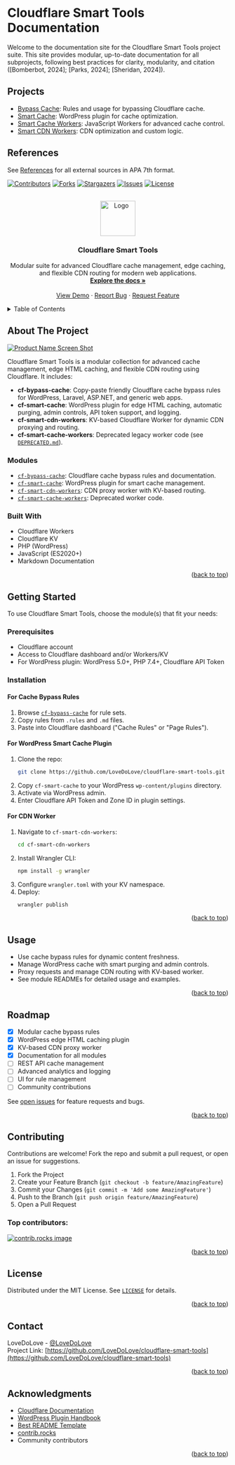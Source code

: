 # Cloudflare Smart Tools Documentation

Welcome to the documentation site for the Cloudflare Smart Tools project suite. This site provides modular, up-to-date documentation for all subprojects, following best practices for clarity, modularity, and citation ([Bomberbot, 2024]; [Parks, 2024]; [Sheridan, 2024]).

## Projects

- [Bypass Cache](bypass-cache.md): Rules and usage for bypassing Cloudflare cache.
- [Smart Cache](smart-cache.md): WordPress plugin for cache optimization.
- [Smart Cache Workers](smart-cache-workers.md): JavaScript Workers for advanced cache control.
- [Smart CDN Workers](smart-cdn-workers.md): CDN optimization and custom logic.

## References

See [References](references.md) for all external sources in APA 7th format.
<!-- Improved compatibility of back to top link: See: https://github.com/othneildrew/Best-README-Template/pull/73 -->
<a id="readme-top"></a>

[![Contributors][contributors-shield]][contributors-url]
[![Forks][forks-shield]][forks-url]
[![Stargazers][stars-shield]][stars-url]
[![Issues][issues-shield]][issues-url]
[![License][license-shield]][license-url]

<br />
<div align="center">
  <a href="https://github.com/LoveDoLove/cloudflare-smart-tools">
    <img src="images/logo.png" alt="Logo" width="80" height="80">
  </a>

<h3 align="center">Cloudflare Smart Tools</h3>

  <p align="center">
    Modular suite for advanced Cloudflare cache management, edge caching, and flexible CDN routing for modern web applications.
    <br />
    <a href="https://github.com/LoveDoLove/cloudflare-smart-tools"><strong>Explore the docs »</strong></a>
    <br />
    <br />
    <a href="https://github.com/LoveDoLove/cloudflare-smart-tools">View Demo</a>
    &middot;
    <a href="https://github.com/LoveDoLove/cloudflare-smart-tools/issues/new?labels=bug&template=bug-report---.md">Report Bug</a>
    &middot;
    <a href="https://github.com/LoveDoLove/cloudflare-smart-tools/issues/new?labels=enhancement&template=feature-request---.md">Request Feature</a>
  </p>
</div>

<!-- TABLE OF CONTENTS -->
<details>
  <summary>Table of Contents</summary>
  <ol>
    <li>
      <a href="#about-the-project">About The Project</a>
      <ul>
        <li><a href="#modules">Modules</a></li>
        <li><a href="#built-with">Built With</a></li>
      </ul>
    </li>
    <li>
      <a href="#getting-started">Getting Started</a>
      <ul>
        <li><a href="#prerequisites">Prerequisites</a></li>
        <li><a href="#installation">Installation</a></li>
      </ul>
    </li>
    <li><a href="#usage">Usage</a></li>
    <li><a href="#roadmap">Roadmap</a></li>
    <li><a href="#contributing">Contributing</a></li>
    <li><a href="#license">License</a></li>
    <li><a href="#contact">Contact</a></li>
    <li><a href="#acknowledgments">Acknowledgments</a></li>
  </ol>
</details>

## About The Project

[![Product Name Screen Shot][product-screenshot]](https://github.com/LoveDoLove/cloudflare-smart-tools)

Cloudflare Smart Tools is a modular collection for advanced cache management, edge HTML caching, and flexible CDN routing using Cloudflare. It includes:

- **cf-bypass-cache**: Copy-paste friendly Cloudflare cache bypass rules for WordPress, Laravel, ASP.NET, and generic web apps.
- **cf-smart-cache**: WordPress plugin for edge HTML caching, automatic purging, admin controls, API token support, and logging.
- **cf-smart-cdn-workers**: KV-based Cloudflare Worker for dynamic CDN proxying and routing.
- **cf-smart-cache-workers**: Deprecated legacy worker code (see [`DEPRECATED.md`](cf-smart-cache-workers/DEPRECATED.md:1)).

### Modules

- [`cf-bypass-cache`](cf-bypass-cache/README.md:1): Cloudflare cache bypass rules and documentation.
- [`cf-smart-cache`](cf-smart-cache/README.md:1): WordPress plugin for smart cache management.
- [`cf-smart-cdn-workers`](cf-smart-cdn-workers/README.md:1): CDN proxy worker with KV-based routing.
- [`cf-smart-cache-workers`](cf-smart-cache-workers/DEPRECATED.md:1): Deprecated worker code.

### Built With

* Cloudflare Workers
* Cloudflare KV
* PHP (WordPress)
* JavaScript (ES2020+)
* Markdown Documentation

<p align="right">(<a href="#readme-top">back to top</a>)</p>

## Getting Started

To use Cloudflare Smart Tools, choose the module(s) that fit your needs:

### Prerequisites

- Cloudflare account
- Access to Cloudflare dashboard and/or Workers/KV
- For WordPress plugin: WordPress 5.0+, PHP 7.4+, Cloudflare API Token

### Installation

#### For Cache Bypass Rules

1. Browse [`cf-bypass-cache`](cf-bypass-cache/README.md:1) for rule sets.
2. Copy rules from `.rules` and `.md` files.
3. Paste into Cloudflare dashboard ("Cache Rules" or "Page Rules").

#### For WordPress Smart Cache Plugin

1. Clone the repo:
   ```sh
   git clone https://github.com/LoveDoLove/cloudflare-smart-tools.git
   ```
2. Copy `cf-smart-cache` to your WordPress `wp-content/plugins` directory.
3. Activate via WordPress admin.
4. Enter Cloudflare API Token and Zone ID in plugin settings.

#### For CDN Worker

1. Navigate to `cf-smart-cdn-workers`:
   ```sh
   cd cf-smart-cdn-workers
   ```
2. Install Wrangler CLI:
   ```sh
   npm install -g wrangler
   ```
3. Configure `wrangler.toml` with your KV namespace.
4. Deploy:
   ```sh
   wrangler publish
   ```

<p align="right">(<a href="#readme-top">back to top</a>)</p>

## Usage

- Use cache bypass rules for dynamic content freshness.
- Manage WordPress cache with smart purging and admin controls.
- Proxy requests and manage CDN routing with KV-based worker.
- See module READMEs for detailed usage and examples.

<p align="right">(<a href="#readme-top">back to top</a>)</p>

## Roadmap

- [x] Modular cache bypass rules
- [x] WordPress edge HTML caching plugin
- [x] KV-based CDN proxy worker
- [x] Documentation for all modules
- [ ] REST API cache management
- [ ] Advanced analytics and logging
- [ ] UI for rule management
- [ ] Community contributions

See [open issues](https://github.com/LoveDoLove/cloudflare-smart-tools/issues) for feature requests and bugs.

<p align="right">(<a href="#readme-top">back to top</a>)</p>

## Contributing

Contributions are welcome! Fork the repo and submit a pull request, or open an issue for suggestions.

1. Fork the Project
2. Create your Feature Branch (`git checkout -b feature/AmazingFeature`)
3. Commit your Changes (`git commit -m 'Add some AmazingFeature'`)
4. Push to the Branch (`git push origin feature/AmazingFeature`)
5. Open a Pull Request

### Top contributors:

<a href="https://github.com/LoveDoLove/cloudflare-smart-tools/graphs/contributors">
  <img src="https://contrib.rocks/image?repo=LoveDoLove/cloudflare-smart-tools" alt="contrib.rocks image" />
</a>

<p align="right">(<a href="#readme-top">back to top</a>)</p>

## License

Distributed under the MIT License. See [`LICENSE`](LICENSE:1) for details.

<p align="right">(<a href="#readme-top">back to top</a>)</p>

## Contact

LoveDoLove - [@LoveDoLove](https://twitter.com/LoveDoLove)  
Project Link: [https://github.com/LoveDoLove/cloudflare-smart-tools](https://github.com/LoveDoLove/cloudflare-smart-tools)

<p align="right">(<a href="#readme-top">back to top</a>)</p>

## Acknowledgments

* [Cloudflare Documentation](https://developers.cloudflare.com/)
* [WordPress Plugin Handbook](https://developer.wordpress.org/plugins/)
* [Best README Template](https://github.com/othneildrew/Best-README-Template)
* [contrib.rocks](https://contrib.rocks)
* Community contributors

<p align="right">(<a href="#readme-top">back to top</a>)</p>

<!-- MARKDOWN LINKS & IMAGES -->
[contributors-shield]: https://img.shields.io/github/contributors/LoveDoLove/cloudflare-smart-tools.svg?style=for-the-badge
[contributors-url]: https://github.com/LoveDoLove/cloudflare-smart-tools/graphs/contributors
[forks-shield]: https://img.shields.io/github/forks/LoveDoLove/cloudflare-smart-tools.svg?style=for-the-badge
[forks-url]: https://github.com/LoveDoLove/cloudflare-smart-tools/network/members
[stars-shield]: https://img.shields.io/github/stars/LoveDoLove/cloudflare-smart-tools.svg?style=for-the-badge
[stars-url]: https://github.com/LoveDoLove/cloudflare-smart-tools/stargazers
[issues-shield]: https://img.shields.io/github/issues/LoveDoLove/cloudflare-smart-tools.svg?style=for-the-badge
[issues-url]: https://github.com/LoveDoLove/cloudflare-smart-tools/issues
[license-shield]: https://img.shields.io/github/license/LoveDoLove/cloudflare-smart-tools.svg?style=for-the-badge
[license-url]: https://github.com/LoveDoLove/cloudflare-smart-tools/blob/master/LICENSE
[linkedin-shield]: https://img.shields.io/badge/-LinkedIn-black.svg?style=for-the-badge&logo=linkedin&colorB=555
[linkedin-url]: https://linkedin.com/in/
[product-screenshot]: images/logo.png